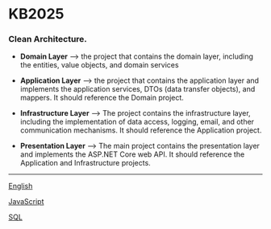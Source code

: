 # KB2025

### Clean Architecture.

- **Domain Layer** --> the project that contains the domain layer, including the entities, value objects, and domain services

- **Application Layer** --> the project that contains the application layer and implements the application services, DTOs (data transfer objects), and mappers. It should reference the Domain project.

- **Infrastructure Layer** --> The project contains the infrastructure layer, including the implementation of data access, logging, email, and other communication mechanisms. It should reference the Application project.

- **Presentation Layer** --> The main project contains the presentation layer and implements the ASP.NET Core web API. It should reference the Application and Infrastructure projects.

-----------------------------------------------------------------------

[English](https://github.com/Hereigo/KB2025/tree/main/ENGLISH)

[JavaScript](https://github.com/Hereigo/KB2025/tree/main/JS)

[SQL](https://github.com/Hereigo/KB2025/tree/main/SQL)